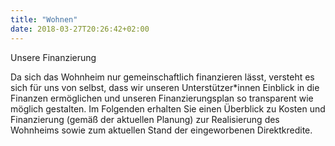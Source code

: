 ```yaml
---
title: "Wohnen"
date: 2018-03-27T20:26:42+02:00
---
```


Unsere Finanzierung

Da sich das Wohnheim nur gemeinschaftlich finanzieren lässt, versteht es sich für uns von selbst, dass wir unseren Unterstützer*innen Einblick in die Finanzen ermöglichen und unseren Finanzierungsplan so transparent wie möglich gestalten. Im Folgenden erhalten Sie einen Überblick zu Kosten und Finanzierung (gemäß der aktuellen Planung) zur Realisierung des Wohnheims sowie zum aktuellen Stand der eingeworbenen Direktkredite.